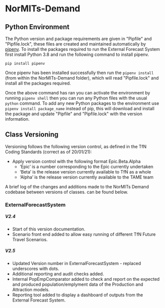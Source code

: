 # NorMITs-Demand

## Python Environment

The Python version and package requirements are given in "Pipfile" and "Pipfile.lock",
these files are created and maintained automatically by [pipenv](https://pypi.org/project/pipenv/).
To install the packages required to run the External Forecast System first install Python 3.8 and 
run the following command to install pipenv.

`pip install pipenv`

Once pipenv has been installed successfully then run the `pipenv install` (from within
the NorMITs-Demand folder), which will read "Pipfile.lock" and install all the packages required.

Once the above command has ran you can activate the environment by running `pipenv shell` then
you can run any Python files with the usual `python` command. To add any new Python
packages to the environment use `pipenv install package_name` instead of pip, this will download
and install the package and update "Pipfile" and "Pipfile.lock" with the version information.


## Class Versioning

Versioning follows the following version control, as defined in the TfN Coding Standards
(correct as of 20/01/21):

- Apply version control with the following format Epic.Beta.Alpha 
    - ‘Epic’ is a number corresponding to the Epic currently undertaken 
    - ‘Beta’ is the release version currently available to TfN as a whole 
    - ‘Alpha’ is the release version currently available to the TAME team 

A brief log of the changes and additions made to the NorMITs Demand codebase between
versions of classes. can be found below.



### ExternalForecastSystem

##### V2.4
 - Start of this version documentation.
 - Scenario front end added to allow easy running of different TfN Future Travel Scenarios.
 
##### V2.5
 - Updated Version number in ExternalForecastSystem - replaced underscores with dots. 
 - Additional reporting and audit checks added.
 - Internal PopEmpComparator added to check and report on the expected and produced population/emplyment data of the Production and Attraction models.
 - Reporting tool added to display a dashboard of outputs from the External Forecast System.
 
